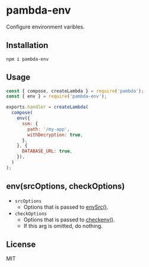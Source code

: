 # pambda-env

Configure environment varibles.

## Installation

```
npm i pambda-env
```

## Usage

``` javascript
const { compose, createLambda } = require('pambda');
const { env } = require('pambda-env');

exports.handler = createLambda(
  compose(
    env({
      ssm: {
        path: '/my-app',
        withDecryption: true,
      },
    }, {
      DATABASE_URL: true,
    }),
  )
);

```

## env(srcOptions, checkOptions)

- `srcOptions`
  - Options that is passed to [envSrc()](https://github.com/nak2k/node-env-src#envsrcoptions-callback).
- `checkOptions`
  - Options that is passed to [checkenv()](https://github.com/nak2k/node-lambda-checkenv).
  - If this arg is omitted, do nothing.

## License

MIT
